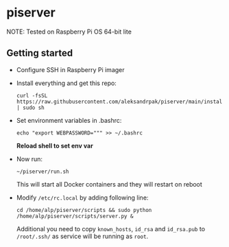 # piserver

NOTE: Tested on Raspberry Pi OS 64-bit lite

## Getting started

* Configure SSH in Raspberry Pi imager
* Install everything and get this repo:
  ```shell
  curl -fsSL https://raw.githubusercontent.com/aleksandrpak/piserver/main/install.sh | sudo sh
  ```
* Set environment variables in .bashrc:
  ```shell
  echo "export WEBPASSWORD=""" >> ~/.bashrc
  ```
  **Reload shell to set env var**
* Now run:
  ```shell
  ~/piserver/run.sh
  ```
  This will start all Docker containers and they will restart on reboot

* Modify `/etc/rc.local` by adding following line:
  ```shell
  cd /home/alp/piserver/scripts && sudo python /home/alp/piserver/scripts/server.py &
  ```

  Additional you need to copy `known_hosts`, `id_rsa` and `id_rsa.pub` to `/root/.ssh/` as service will be running as `root`.
